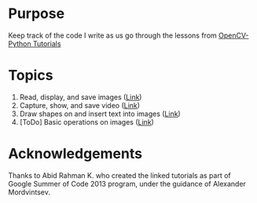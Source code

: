 # Purpose

Keep track of the code I write as us go through the lessons from [OpenCV-Python Tutorials](https://opencv-python-tutroals.readthedocs.io/en/latest/py_tutorials/py_tutorials.html)

# Topics

1. Read, display, and save images ([Link](https://opencv-python-tutroals.readthedocs.io/en/latest/py_tutorials/py_gui/py_image_display/py_image_display.html#display-image))
1. Capture, show, and save video ([Link](https://opencv-python-tutroals.readthedocs.io/en/latest/py_tutorials/py_gui/py_video_display/py_video_display.html))
1. Draw shapes on and insert text into images ([Link](https://opencv-python-tutroals.readthedocs.io/en/latest/py_tutorials/py_gui/py_drawing_functions/py_drawing_functions.html))
1. [ToDo] Basic operations on images ([Link](https://opencv-python-tutroals.readthedocs.io/en/latest/py_tutorials/py_core/py_basic_ops/py_basic_ops.html#basic-ops))

# Acknowledgements
Thanks to Abid Rahman K. who created the linked tutorials as part of Google Summer of Code 2013 program, under the guidance of Alexander Mordvintsev.